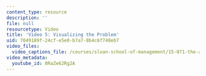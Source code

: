 ```yaml
---
content_type: resource
description: ''
file: null
resourcetype: Video
title: 'Video 5: Visualizing the Problem'
uid: 7049189f-24cf-e5e0-b7a7-8b4c6f748eb7
video_files:
  video_captions_file: /courses/sloan-school-of-management/15-071-the-analytics-edge-spring-2017/linear-optimization/airline-revenue-management-an-introduction-to-linear-optimization/video-5-visualizing-the-problem/video-5-visualizing-the-problem-0/0RaZe62Rg2A.vtt
video_metadata:
  youtube_id: 0RaZe62Rg2A
---
```

